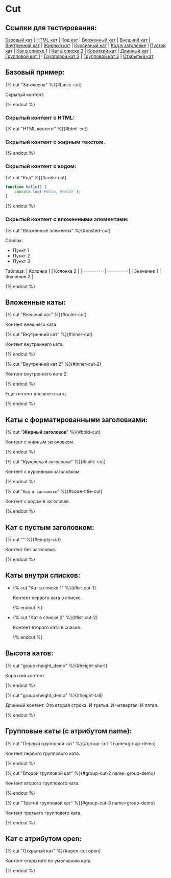 # Cut

## Ссылки для тестирования:

[Базовый кат](#basic-cut) | [HTML кат](#html-cut) | [Код кат](#code-cut) | [Вложенный кат](#nested-cut) | [Внешний кат](#outer-cut) | [Внутренний кат](#inner-cut) | [Жирный кат](#bold-cut) | [Курсивный кат](#italic-cut) | [Код в заголовке](#code-title-cut) | [Пустой кат](#empty-cut) | [Кат в списке 1](#list-cut-1) | [Кат в списке 2](#list-cut-2) | [Короткий кат](#height-short) | [Длинный кат](#height-tall) | [Групповой кат 1](#group-cut-1) | [Групповой кат 2](#group-cut-2) | [Групповой кат 3](#group-cut-3) | [Открытый кат](#open-cut)

## Базовый пример:

{% cut "Заголовок" %}{#basic-cut}

Скрытый контент.

{% endcut %}

### Скрытый контент с HTML:

{% cut "HTML контент" %}{#html-cut}

### Скрытый контент с <strong>жирным</strong> текстом.

{% endcut %}

### Скрытый контент с кодом:

{% cut "Код" %}{#code-cut}

```javascript
function hello() {
    console.log('Hello, World!');
}
```

{% endcut %}

### Скрытый контент с вложенными элементами:

{% cut "Вложенные элементы" %}{#nested-cut}

Список:
- Пункт 1
- Пункт 2
- Пункт 3

Таблица:
| Колонка 1 | Колонка 2 |
|-----------|-----------|
| Значение 1 | Значение 2 |

{% endcut %}

## Вложенные каты:

{% cut "Внешний кат" %}{#outer-cut}

Контент внешнего ката.

{% cut "Внутренний кат" %}{#inner-cut}

Контент внутреннего ката.

{% endcut %}

{% cut "Внутренний кат 2" %}{#inner-cut-2}

Контент внутреннего ката 2.

{% endcut %}

Еще контент внешнего ката.

{% endcut %}

## Каты с форматированными заголовками:

{% cut "**Жирный заголовок**" %}{#bold-cut}

Контент с жирным заголовком.

{% endcut %}

{% cut "*Курсивный заголовок*" %}{#italic-cut}

Контент с курсивным заголовком.

{% endcut %}

{% cut "`Код в заголовке`" %}{#code-title-cut}

Контент с кодом в заголовке.

{% endcut %}

## Кат с пустым заголовком:

{% cut "" %}{#empty-cut}

Контент без заголовка.

{% endcut %}

## Каты внутри списков:

* {% cut "Кат в списке 1" %}{#list-cut-1}

  Контент первого ката в списке.

  {% endcut %}

* {% cut "Кат в списке 2" %}{#list-cut-2}

  Контент второго ката в списке.

  {% endcut %}

## Высота катов:

{% cut "group=height_demo" %}{#height-short}

Короткий контент.

{% endcut %}

{% cut "group=height_demo" %}{#height-tall}

Длинный контент.
Это вторая строка.
И третья.
И четвертая.
И пятая.

{% endcut %}

## Групповые каты (с атрибутом name):

{% cut "Первый групповой кат" %}{#group-cut-1 name=group-demo}

Контент первого группового ката.

{% endcut %}

{% cut "Второй групповой кат" %}{#group-cut-2 name=group-demo}

Контент второго группового ката.

{% endcut %}

{% cut "Третий групповой кат" %}{#group-cut-3 name=group-demo}

Контент третьего группового ката.

{% endcut %}

## Кат с атрибутом open:

{% cut "Открытый кат" %}{#open-cut open}

Контент открытого по умолчанию ката.

{% endcut %}
